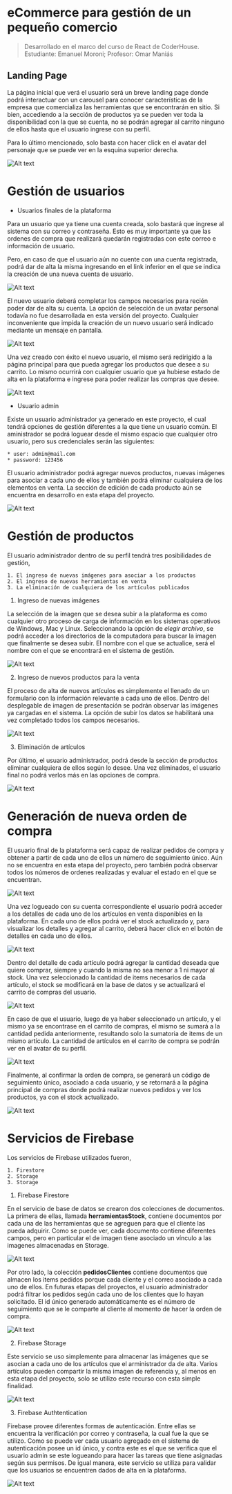 # eCommerce para gestión de un pequeño comercio
> Desarrollado en el marco del curso de React de CoderHouse. Estudiante: Emanuel Moroni; Profesor: Omar Maniás

## Landing Page

La página inicial que verá el usuario será un breve landing page donde podrá interactuar con un carousel para conocer características de la empresa que comercializa las herramientas que se encontrarán en sitio. Si bien, accediendo a la sección de productos ya se pueden ver toda la disponibilidad con la que se cuenta, no se podrán agregar al carrito ninguno de ellos hasta que el usuario ingrese con su perfil.

Para lo último mencionado, solo basta con hacer click en el avatar del personaje que se puede ver en la esquina superior derecha.

![Alt text](./src/img/docs/imagen_1.png)

Gestión de usuarios
===
- Usuarios finales de la plataforma

Para un usuario que ya tiene una cuenta creada, solo bastará que ingrese al sistema con su correo y contraseña. Esto es muy importante ya que las ordenes de compra que realizará quedarán registradas con este correo e información de usuario.

Pero, en caso de que el usuario aún no cuente con una cuenta registrada, podrá dar de alta la misma ingresando en el link inferior en el que se indica la creación de una nueva cuenta de usuario.

![Alt text](./src/img/docs/imagen_2.png)

El nuevo usuario deberá completar los campos necesarios para recién poder dar de alta su cuenta. La opción de selección de un avatar personal todavía no fue desarrollada en esta versión del proyecto. Cualquier inconveniente que impida la creación de un nuevo usuario será indicado mediante un mensaje en pantalla.

![Alt text](./src/img/docs/imagen_3.png)

Una vez creado con éxito el nuevo usuario, el mismo será redirigido a la página principal para que pueda agregar los productos que desee a su carrito. Lo mismo ocurrirá con cualquier usuario que ya hubiese estado de alta en la plataforma e ingrese para poder realizar las compras que desee.

![Alt text](./src/img/docs/imagen_4.png)

- Usuario admin

Existe un usuario administrador ya generado en este proyecto, el cual tendrá opciones de gestión diferentes a la que tiene un usuario común. El aministrador se podrá loguear desde el mismo espacio que cualquier otro usuario, pero sus credenciales serán las siguientes:

    * user: admin@mail.com  
    * password: 123456

El usuario administrador podrá agregar nuevos productos, nuevas imágenes para asociar a cada uno de ellos y también podrá eliminar cualquiera de los elementos en venta. La sección de edición de cada producto aún se encuentra en desarrollo en esta etapa del proyecto.

![Alt text](./src/img/docs/imagen_5.png)

Gestión de productos
===

El usuario administrador dentro de su perfil tendrá tres posibilidades de gestión,

    1. El ingreso de nuevas imágenes para asociar a los productos
    2. El ingreso de nuevas herramientas en venta    
    3. La eliminación de cualquiera de los artículos publicados

1. Ingreso de nuevas imágenes

La selección de la imagen que se desea subir a la plataforma es como cualquier otro proceso de carga de información en los sistemas operativos de Windows, Mac y Linux. Seleccionando la opción de _elegir archivo_, se podrá acceder a los directorios de la computadora para buscar la imagen que finalmente se desea subir. El nombre con el que se actualice, será el nombre con el que se encontrará en el sistema de gestión.

![Alt text](./src/img/docs/imagen_6.png)

2. Ingreso de nuevos productos para la venta

El proceso de alta de nuevos artículos es simplemente el llenado de un formulario con la información relevante a cada uno de ellos. Dentro del desplegable de imagen de presentación se podrán observar las imágenes ya cargadas en el sistema. La opción de subir los datos se habilitará una vez completado todos los campos necesarios.

![Alt text](./src/img/docs/imagen_7.png)

3. Eliminación de artículos

Por último, el usuario administrador, podrá desde la sección de productos eliminar cualquiera de ellos según lo desee. Una vez eliminados, el usuario final no podrá verlos más en las opciones de compra.

![Alt text](./src/img/docs/imagen_8.png)

Generación de nueva orden de compra
===

El usuario final de la plataforma será capaz de realizar pedidos de compra y obtener a partir de cada uno de ellos un número de seguimiento único. Aún no se encuentra en esta etapa del proyecto, pero también podrá observar todos los números de ordenes realizadas y evaluar el estado en el que se encuentran.

![Alt text](./src/img/docs/imagen_9.png)

Una vez logueado con su cuenta correspondiente el usuario podrá acceder a los detalles de cada uno de los artículos en venta disponibles en la plataforma. En cada uno de ellos podrá ver el stock actualizado y, para visualizar los detalles y agregar al carrito, deberá hacer click en el botón de detalles en cada uno de ellos.

![Alt text](./src/img/docs/imagen_10.png)

Dentro del detalle de cada artículo podrá agregar la cantidad deseada que quiere comprar, siempre y cuando la misma no sea menor a 1 ni mayor al stock. Una vez seleccionado la cantidad de items necesarios de cada artículo, el stock se modificará en la base de datos y se actualizará el carrito de compras del usuario.

![Alt text](./src/img/docs/imagen_11.png)

En caso de que el usuario, luego de ya haber seleccionado un artículo, y el mismo ya se encontrase en el carrito de compras, el mismo se sumará a la cantidad pedida anteriormente, resultando solo la sumatoria de items de un mismo artículo. La cantidad de artículos en el carrito de compra se podrán ver en el avatar de su perfil.

![Alt text](./src/img/docs/imagen_12.png)

Finalmente, al confirmar la orden de compra, se generará un código de seguimiento único, asociado a cada usuario, y se retornará a la página principal de compras donde podrá realizar nuevos pedidos y ver los productos, ya con el stock actualizado.

![Alt text](./src/img/docs/imagen_13.png)

Servicios de Firebase
===

Los servicios de Firebase utilizados fueron,

    1. Firestore
    2. Storage    
    3. Storage

1. Firebase Firestore

En el servicio de base de datos se crearon dos colecciones de documentos. La primera de ellas, llamada __herramientasStock__, contiene documentos por cada una de las herramientas que se agreguen para que el cliente las pueda adquirir. Como se puede ver, cada documento contiene diferentes campos, pero en particular el de imagen tiene asociado un vínculo a las imagenes almacenadas en Storage.

![Alt text](./src/img/docs/imagen_14.png)

Por otro lado, la colección __pedidosClientes__ contiene documentos que almacen los items pedidos porque cada cliente y el correo asociado a cada uno de ellos. En futuras etapas del proyectos, el usuario administrador podrá filtrar los pedidos según cada uno de los clientes que lo hayan solicitado. El id único generado automáticamente es el número de seguimiento que se le comparte al cliente al momento de hacer la orden de compra.

![Alt text](./src/img/docs/imagen_15.png)

2. Firebase Storage

Este servicio se uso simplemente para almacenar las imágenes que se asocian a cada uno de los artículos que el arministrador da de alta. Varios artículos pueden compartir la misma imagen de referencia y, al menos en esta etapa del proyecto, solo se utilizo este recurso con esta simple finalidad.

![Alt text](./src/img/docs/imagen_16.png)

3. Firebase Authtentication

Firebase provee diferentes formas de autenticación. Entre ellas se encuentra la verificación por correo y contraseña, la cual fue la que se utilizo. Como se puede ver cada usuario agregado en el sistema de autenticación posee un id único, y contra este es el que se verifica que el usuario admin se este logueando para hacer las tareas que tiene asignadas según sus permisos. De igual manera, este servicio se utiliza para validar que los usuarios se encuentren dados de alta en la plataforma.

![Alt text](./src/img/docs/imagen_17.png)